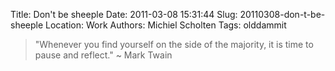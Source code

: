 Title: Don't be sheeple
Date: 2011-03-08 15:31:44
Slug: 20110308-don-t-be-sheeple
Location: Work
Authors: Michiel Scholten
Tags: olddammit

<blockquote><p>"Whenever you find yourself on the side of the majority, it is time to pause and reflect." ~ Mark Twain</p></blockquote>